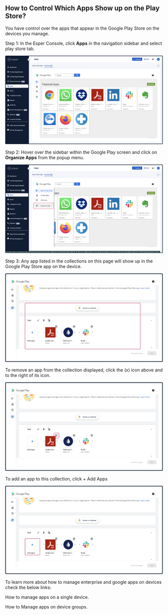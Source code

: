 ## How to Control Which Apps Show up on the Play Store?

  

You have control over the apps that appear in the Google Play Store on the devices you manage.

Step 1: In the Esper Console, click **Apps** in the navigation sidebar and select play store tab.

  

![](./images/control/1-apps.png)

Step 2: Hover over the sidebar within the Google Play screen and click on **Organize Apps** from the popup menu.

![](./images/control/2-organize.png)

Step 3: Any app listed in the collections on this page will show up in the Google Play Store app on the device.

![](./images/control/3-applist.png)

To remove an app from the collection displayed, click the (x) icon above and to the right of its icon.

![](./images/control/4-remove.png)

To add an app to this collection, click + Add Apps

![](./images/control/5-add.png)

To learn more about how to manage enterprise and google apps on devices check the below links:

How to manage apps on a single device.

How to Manage apps on device groups.